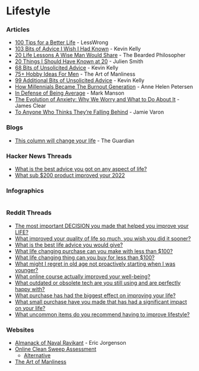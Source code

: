 # Lifestyle

### Articles

* [100 Tips for a Better Life](https://www.lesswrong.com/posts/7hFeMWC6Y5eaSixbD/100-tips-for-a-better-life) - LessWrong
* [103 Bits of Advice I Wish I Had Known](https://kk.org/thetechnium/103-bits-of-advice-i-wish-i-had-known/) - Kevin Kelly
* [20 Life Lessons A Wise Man Would Share](https://thebeardedphilosopher.wordpress.com/2015/07/25/20-life-lessons-a-wise-man-would-share/) - The Bearded Philosopher
* [20 Things I Should Have Known at 20](https://julien.medium.com/20-things-i-should-have-known-at-20-9fd22ea8ebd7) - Julien Smith
* [68 Bits of Unsolicited Advice](https://kk.org/thetechnium/68-bits-of-unsolicited-advice/) - Kevin Kelly
* [75+ Hobby Ideas For Men](https://www.artofmanliness.com/living/leisure/hobbies-for-men/) - The Art of Manliness
* [99 Additional Bits of Unsolicited Advice](https://kk.org/thetechnium/99-additional-bits-of-unsolicited-advice/) - Kevin Kelly
* [How Millennials Became The Burnout Generation](https://www.buzzfeednews.com/article/annehelenpetersen/millennials-burnout-generation-debt-work) - Anne Helen Petersen
* [In Defense of Being Average](https://markmanson.net/being-average) - Mark Manson
* [The Evolution of Anxiety: Why We Worry and What to Do About It](https://jamesclear.com/evolution-of-anxiety) - James Clear
* [To Anyone Who Thinks They’re Falling Behind](https://medium.com/@jamievaron/to-anyone-who-thinks-they-re-falling-behind-f194afde9148) - Jamie Varon

### Blogs

* [This column will change your life](https://www.theguardian.com/lifeandstyle/series/thiscolumnwillchangeyourlife) - The Guardian

### Hacker News Threads

* [What is the best advice you got on any aspect of life?](https://news.ycombinator.com/item?id=34802589)
* [What sub $200 product improved your 2022](https://news.ycombinator.com/item?id=34272687)

### Infographics



<figure><img src="https://i.pinimg.com/564x/ac/ed/ca/acedca032a2b85983dd77a5a6a08cf02.jpg" alt=""><figcaption></figcaption></figure>

### Reddit Threads

* [The most important DECISION you made that helped you improve your LIFE?](https://www.reddit.com/r/LifeProTips/comments/12h8tpx/lpt\_the\_most\_important\_decision\_you\_made\_that/)
* [What improved your quality of life so much, you wish you did it sooner?](https://www.reddit.com/r/AskReddit/comments/pbzt5b/what\_improved\_your\_quality\_of\_life\_so\_much\_you/)
* [What is the best life advice you would give?](https://www.reddit.com/r/productivity/comments/v7odql/what\_is\_the\_best\_life\_advice\_you\_would\_give/)
* [What life changing purchase can you make with less than $100?](https://www.reddit.com/r/AskReddit/comments/ytlhyl/what\_life\_changing\_purchase\_can\_you\_make\_with/)
* [What life changing thing can you buy for less than $100?](https://www.reddit.com/r/AskReddit/comments/14pqhwy/what\_life\_changing\_thing\_can\_you\_buy\_for\_less/)
* [What might I regret in old age not proactively starting when I was younger?](https://www.reddit.com/r/LifeProTips/comments/14r8gxw/lpt\_what\_might\_i\_regret\_in\_old\_age\_not/)
* [What online course actually improved your well-being?](https://www.reddit.com/r/productivity/comments/z8qrr3/what\_online\_course\_actually\_improved\_your/)
* [What outdated or obsolete tech are you still using and are perfectly happy with?](https://www.reddit.com/r/AskReddit/comments/17askpw/what\_outdated\_or\_obsolete\_tech\_are\_you\_still/)
* [What purchase has had the biggest effect on improving your life?](https://www.reddit.com/r/LifeProTips/comments/17s60og/lpt\_request\_what\_purchase\_has\_had\_the\_biggest/)
* [What small purchase have you made that has had a significant impact on your life?](https://www.reddit.com/r/LifeProTips/comments/124qbv1/lpt\_request\_what\_small\_purchase\_have\_you\_made/)
* [What uncommon items do you recommend having to improve lifestyle?](https://www.reddit.com/r/LifeProTips/comments/16s6skk/lpt\_request\_what\_uncommon\_items\_do\_you\_recommend/)

### Websites

* [Almanack of Naval Ravikant](https://www.navalmanack.com/) - Eric Jorgenson
* [Online Clean Sweep Assessment](https://www.thebigbiggoalsclub.com/assessments/cleansweep.php)
  * [Alternative](https://www.thebigbiggoalsclub.com/assessments/cleansweep.html)
* [The Art of Manliness](https://www.artofmanliness.com/)
